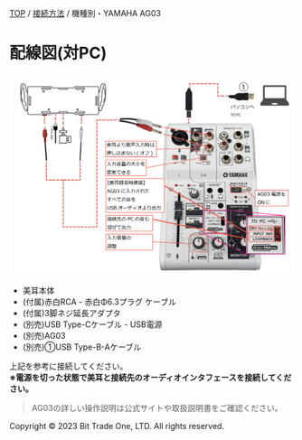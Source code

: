 
<head>
<link rel="stylesheet" href="style.css">
</head>


[TOP](index.md) / [接続方法](02Connect.md) / 機種別・YAMAHA AG03

# 配線図(対PC)  

<img src="images/116efbd4b9d7a8a85ea1a79c339855c89228dc03f5c12f550305007241c5e362.jpg" alt="AG03接続"  Width="800">

- 美耳本体
- (付属)赤白RCA - 赤白Φ6.3プラグ ケーブル  
- (付属)3脚ネジ延長アダプタ  
- (別売)USB Type-Cケーブル - USB電源  
- (別売)AG03  
- (別売)①USB Type-B-Aケーブル  

上記を参考に接続してください。  
**※電源を切った状態で美耳と接続先のオーディオインタフェースを接続してください。**

> AG03の詳しい操作説明は公式サイトや取扱説明書をご確認ください。

  <footer>
    <p>Copyright © 2023 Bit Trade One, LTD. All rights reserved.</p>
  </footer>
